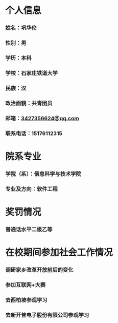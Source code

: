 # 个人信息

### 姓名：巩华伦
### 性别：男
### 学历：本科
### 学校：石家庄铁道大学
### 民族：汉
### 政治面貌：共青团员
### 邮箱：3427356624@qq.com
### 联系电话：15176112315

# 院系专业

### 学院（系）：信息科学与技术学院
### 专业及方向：软件工程

# 奖罚情况

### 普通话水平二级乙等

# 在校期间参加社会工作情况

### 调研家乡改革开放前后的变化
### 参加互联网+大赛
### 去西柏坡参观学习
### 去新开普电子股份有限公司参观学习
